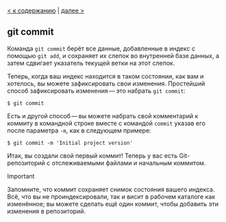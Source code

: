 [< к содержанию](./readme.md) | [далее >](./clone.md)

## git commit

Команда `git commit` берёт все данные, добавленные в индекс с помощью `git add`, и сохраняет их слепок во внутренней базе данных, а затем сдвигает указатель текущей ветки на этот слепок.

Теперь, когда ваш индекс находится в таком состоянии, как вам и хотелось, вы можете зафиксировать свои изменения. Простейший способ зафиксировать изменения — это набрать `git commit`:

```
$ git commit
```

Есть и другой способ — вы можете набрать свой комментарий к коммиту в командной строке вместе с командой `commit` указав его после параметра `-m`, как в следующем примере:

```
$ git commit -m 'Initial project version'
```

Итак, вы создали свой первый коммит! Теперь у вас есть Git-репозиторий с отслеживаемыми файлами и начальным коммитом.

> [!IMPORTANT]
> Запомните, что коммит сохраняет снимок состояния вашего индекса. Всё, что вы не проиндексировали, так и висит в рабочем каталоге как изменённое; вы можете сделать ещё один коммит, чтобы добавить эти изменения в репозиторий.